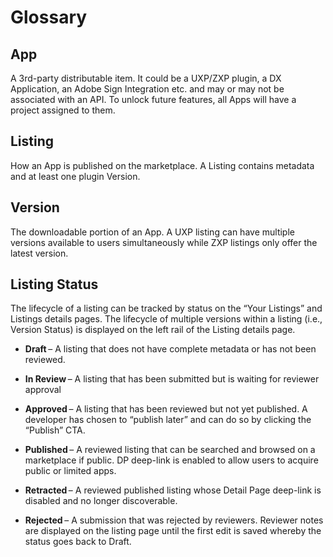 # Glossary

## App
A 3rd-party distributable item. It could be a UXP/ZXP plugin, a DX Application, an Adobe Sign Integration etc. and may or may not be associated with an API. To unlock future features, all Apps will have a project assigned to them.

## Listing 
How an App is published on the marketplace. A Listing contains metadata and at least one plugin Version.

## Version
The downloadable portion of an App. A UXP listing can have multiple versions available to users simultaneously while ZXP listings only offer the latest version.

## Listing Status
The lifecycle of a listing can be tracked by status on the “Your Listings” and Listings details pages. The lifecycle of multiple versions within a listing (i.e., Version Status) is displayed on the left rail of the Listing details page.

- **Draft** – A listing that does not have complete metadata or has not been reviewed.

- **In Review** – A listing that has been submitted but is waiting for reviewer approval

- **Approved** – A listing that has been reviewed but not yet published. A developer has chosen to “publish later” and can do so by clicking the “Publish” CTA.

- **Published** – A reviewed listing that can be searched and browsed on a marketplace if public. DP deep-link is enabled to allow users to acquire public or limited apps.

- **Retracted** – A reviewed published listing whose Detail Page deep-link is disabled and no longer discoverable.

- **Rejected** – A submission that was rejected by reviewers. Reviewer notes are displayed on the listing page until the first edit is saved whereby the status goes back to Draft.
